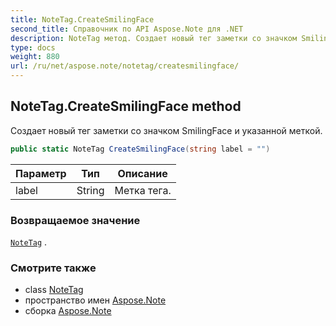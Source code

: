 ```yaml
---
title: NoteTag.CreateSmilingFace
second_title: Справочник по API Aspose.Note для .NET
description: NoteTag метод. Создает новый тег заметки со значком SmilingFace и указанной меткой.
type: docs
weight: 880
url: /ru/net/aspose.note/notetag/createsmilingface/
---
```

## NoteTag.CreateSmilingFace method

Создает новый тег заметки со значком SmilingFace и указанной меткой.

```csharp
public static NoteTag CreateSmilingFace(string label = "")
```

| Параметр | Тип | Описание |
| --- | --- | --- |
| label | String | Метка тега. |

### Возвращаемое значение

[`NoteTag`](../) .

### Смотрите также

* class [NoteTag](../)
* пространство имен [Aspose.Note](../../notetag/)
* сборка [Aspose.Note](../../../)


